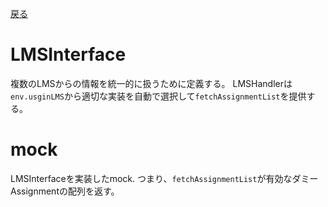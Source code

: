 [戻る](../README.md)

# LMSInterface

複数のLMSからの情報を統一的に扱うために定義する。
LMSHandlerは`env.usginLMS`から適切な実装を自動で選択して`fetchAssignmentList`を提供する。

# mock

LMSInterfaceを実装したmock.
つまり、`fetchAssignmentList`が有効なダミーAssignmentの配列を返す。
